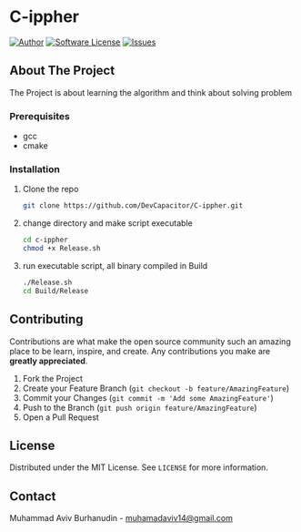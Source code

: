 # **C-ippher**
<!-- PROJECT SHIELDS -->
[![Author](https://img.shields.io/badge/author-DevCapacitor-blue.svg)](https://github.com/DevCapacitor)
[![Software License](https://img.shields.io/badge/license-MIT-brightgreen.svg)](https://github.com/DevCapacitor/C-ippher/blob/main/LICENSE)
[![Issues](https://img.shields.io/github/issues/DevCapacitor/C-ippher)](https://github.com/DevCapacitor/C-ippher/issues)

<!-- ABOUT THE PROJECT -->
## About The Project

The Project is about learning the algorithm and think about solving problem

<!-- GETTING STARTED -->

### Prerequisites

* gcc
* cmake

### Installation

1. Clone the repo
   ```sh
   git clone https://github.com/DevCapacitor/C-ippher.git
   ```
2. change directory and make script executable
   ```sh
   cd c-ippher
   chmod +x Release.sh
   ```
3. run executable script, all binary compiled in Build
   ```sh
   ./Release.sh
   cd Build/Release
   ```


<!-- CONTRIBUTING -->
## Contributing

Contributions are what make the open source community such an amazing place to be learn, inspire, and create. Any contributions you make are **greatly appreciated**.

1. Fork the Project
2. Create your Feature Branch (`git checkout -b feature/AmazingFeature`)
3. Commit your Changes (`git commit -m 'Add some AmazingFeature'`)
4. Push to the Branch (`git push origin feature/AmazingFeature`)
5. Open a Pull Request


<!-- LICENSE -->
## License

Distributed under the MIT License. See `LICENSE` for more information.


<!-- CONTACT -->
## Contact

Muhammad Aviv Burhanudin - muhamadaviv14@gmail.com